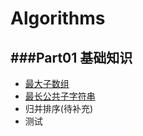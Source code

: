 # Algorithms

###Part01 基础知识
---
- [最大子数组](./part01/maximum_subarray.cpp)
- [最长公共子字符串](./part01/longest_common_substring.cpp)
- 归并排序(待补充)
- 测试
